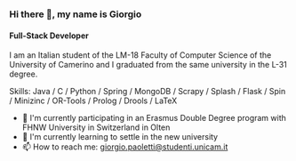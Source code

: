 ### Hi there 👋, my name is Giorgio
#### Full-Stack Developer 
I am an Italian student of the LM-18 Faculty of Computer Science of the University of Camerino and I graduated from the same university in the L-31 degree.

Skills: Java / C / Python / Spring / MongoDB / Scrapy / Splash / Flask / Spin / Minizinc / OR-Tools / Prolog / Drools / LaTeX

- 🔭 I'm currently participating in an Erasmus Double Degree program with FHNW University in Switzerland in Olten
- 🌱 I'm currently learning to settle in the new university
- 📫 How to reach me: giorgio.paoletti@studenti.unicam.it 
